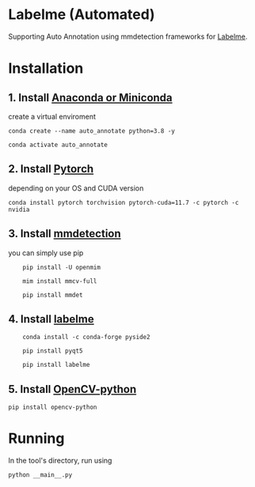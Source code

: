 # Labelme (Automated)
Supporting Auto Annotation using mmdetection frameworks for [Labelme](https://github.com/wkentaro/labelme).

# Installation
## 1. Install [Anaconda or Miniconda](https://docs.conda.io/en/latest/miniconda.html)

create a virtual enviroment
```
conda create --name auto_annotate python=3.8 -y

conda activate auto_annotate
```

## 2. Install [Pytorch](https://pytorch.org/)
depending on your OS and CUDA version 

```
conda install pytorch torchvision pytorch-cuda=11.7 -c pytorch -c nvidia
```

## 3. Install [mmdetection](https://github.com/open-mmlab/mmdetection/blob/master/docs/en/get_started.md/#Installation)

you can simply use pip

```
	pip install -U openmim

	mim install mmcv-full

	pip install mmdet
```

## 4. Install [labelme](https://github.com/wkentaro/labelme#installation)

```
	conda install -c conda-forge pyside2

	pip install pyqt5

	pip install labelme
```

## 5. Install [OpenCV-python](https://pypi.org/project/opencv-python/)

```
pip install opencv-python
```
# Running
In the tool's directory, run using

```
python __main__.py
```
